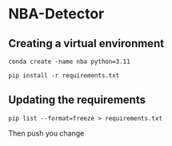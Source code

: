 # NBA-Detector

## Creating a virtual environment
`conda create -name nba python=3.11`

`pip install -r requirements.txt`

## Updating the requirements
`pip list --format=freeze > requirements.txt`

Then push you change
